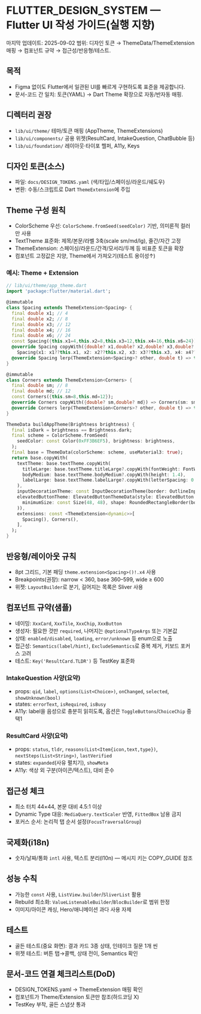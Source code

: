 # FLUTTER_DESIGN_SYSTEM — Flutter UI 작성 가이드(실행 지향)

마지막 업데이트: 2025-09-02
범위: 디자인 토큰 → ThemeData/ThemeExtension 매핑 → 컴포넌트 규약 → 접근성/반응형/테스트.

## 목적
- Figma 없이도 Flutter에서 일관된 UI를 빠르게 구현하도록 표준을 제공합니다.
- 문서-코드 간 일치: 토큰(YAML) → Dart Theme 확장으로 자동/반자동 매핑.

## 디렉터리 권장
- `lib/ui/theme/` 테마/토큰 매핑 (AppTheme, ThemeExtensions)
- `lib/ui/components/` 공용 위젯(ResultCard, IntakeQuestion, ChatBubble 등)
- `lib/ui/foundation/` 레이아웃·타이포 헬퍼, A11y, Keys

## 디자인 토큰(소스)
- 파일: `docs/DESIGN_TOKENS.yaml` (색/타입/스페이싱/라운드/쉐도우)
- 변환: 수동/스크립트로 Dart `ThemeExtension`에 주입

## Theme 구성 원칙
- ColorScheme 우선: `ColorScheme.fromSeed(seedColor)` 기반, 의미론적 컬러만 사용
- TextTheme 표준화: 제목/본문/라벨 3축(scale sm/md/lg), 줄간/자간 고정
- ThemeExtension: 스페이싱/라운드/간격/모서리/두께 등 비표준 토큰을 확장
- 컴포넌트 고정값은 지양, Theme에서 가져오기(테스트 용이성↑)

### 예시: Theme + Extension
```dart
// lib/ui/theme/app_theme.dart
import 'package:flutter/material.dart';

@immutable
class Spacing extends ThemeExtension<Spacing> {
  final double x1; // 4
  final double x2; // 8
  final double x3; // 12
  final double x4; // 16
  final double x6; // 24
  const Spacing({this.x1=4,this.x2=8,this.x3=12,this.x4=16,this.x6=24});
  @override Spacing copyWith({double? x1,double? x2,double? x3,double? x4,double? x6}) =>
    Spacing(x1: x1??this.x1, x2: x2??this.x2, x3: x3??this.x3, x4: x4??this.x4, x6: x6??this.x6);
  @override Spacing lerp(ThemeExtension<Spacing>? other, double t) => this;
}

@immutable
class Corners extends ThemeExtension<Corners> {
  final double sm; // 8
  final double md; // 12
  const Corners({this.sm=8,this.md=12});
  @override Corners copyWith({double? sm,double? md}) => Corners(sm: sm??this.sm, md: md??this.md);
  @override Corners lerp(ThemeExtension<Corners>? other, double t) => this;
}

ThemeData buildAppTheme(Brightness brightness) {
  final isDark = brightness == Brightness.dark;
  final scheme = ColorScheme.fromSeed(
    seedColor: const Color(0xFF3B6EF5), brightness: brightness,
  );
  final base = ThemeData(colorScheme: scheme, useMaterial3: true);
  return base.copyWith(
    textTheme: base.textTheme.copyWith(
      titleLarge: base.textTheme.titleLarge?.copyWith(fontWeight: FontWeight.w600),
      bodyMedium: base.textTheme.bodyMedium?.copyWith(height: 1.4),
      labelLarge: base.textTheme.labelLarge?.copyWith(letterSpacing: 0.2),
    ),
    inputDecorationTheme: const InputDecorationTheme(border: OutlineInputBorder()),
    elevatedButtonTheme: ElevatedButtonThemeData(style: ElevatedButton.styleFrom(
      minimumSize: const Size(48, 48), shape: RoundedRectangleBorder(borderRadius: BorderRadius.all(Radius.circular(12))),
    )),
    extensions: const <ThemeExtension<dynamic>>[
      Spacing(), Corners(),
    ],
  );
}
```

## 반응형/레이아웃 규칙
- 8pt 그리드, 기본 패딩 `theme.extension<Spacing>()!.x4` 사용
- Breakpoints(권장): narrow < 360, base 360–599, wide ≥ 600
- 위젯: `LayoutBuilder`로 분기, 길어지는 목록은 Sliver 사용

## 컴포넌트 규약(샘플)
- 네이밍: `XxxCard`, `XxxTile`, `XxxChip`, `XxxButton`
- 생성자: 필요한 것만 `required`, 나머지는 `@optionalTypeArgs` 또는 기본값
- 상태: `enabled/disabled`, `loading`, `error/unknown` 등 enum으로 노출
- 접근성: `Semantics(label/hint)`, `ExcludeSemantics`로 중복 제거, 키보드 포커스 고려
- 테스트: `Key('ResultCard.TLDR')` 등 TestKey 표준화

### IntakeQuestion 사양(요약)
- props: `qid`, `label`, `options(List<Choice>)`, `onChanged`, `selected`, `showUnknown(bool)`
- states: `errorText`, `isRequired`, `isBusy`
- A11y: label을 음성으로 충분히 읽히도록, 옵션은 `ToggleButtons`/`ChoiceChip` 중 택1

### ResultCard 사양(요약)
- props: `status`, `tldr`, `reasons(List<Item{icon,text,type})`, `nextSteps(List<String>)`, `lastVerified`
- states: `expanded`(사유 펼치기), `showMeta`
- A11y: 색상 외 구분(아이콘/텍스트), 대비 준수

## 접근성 체크
- 최소 터치 44×44, 본문 대비 4.5:1 이상
- Dynamic Type 대응: `MediaQuery.textScaler` 반영, `FittedBox` 남용 금지
- 포커스 순서: 논리적 탭 순서 설정(`FocusTraversalGroup`)

## 국제화(i18n)
- 숫자/날짜/통화 `intl` 사용, 텍스트 분리(l10n) — 메시지 키는 COPY_GUIDE 참조

## 성능 수칙
- 가능한 `const` 사용, `ListView.builder`/`SliverList` 활용
- Rebuild 최소화: `ValueListenableBuilder`/`BlocBuilder`로 범위 한정
- 이미지/아이콘 캐싱, Hero/애니메이션 과다 사용 자제

## 테스트
- 골든 테스트(중요 화면): 결과 카드 3종 상태, 인테이크 질문 1개 씬
- 위젯 테스트: 버튼 탭→콜백, 상태 전이, Semantics 확인

## 문서-코드 연결 체크리스트(DoD)
- DESIGN_TOKENS.yaml → ThemeExtension 매핑 확인
- 컴포넌트가 Theme/Extension 토큰만 참조(하드코딩 X)
- TestKey 부착, 골든 스냅샷 통과

